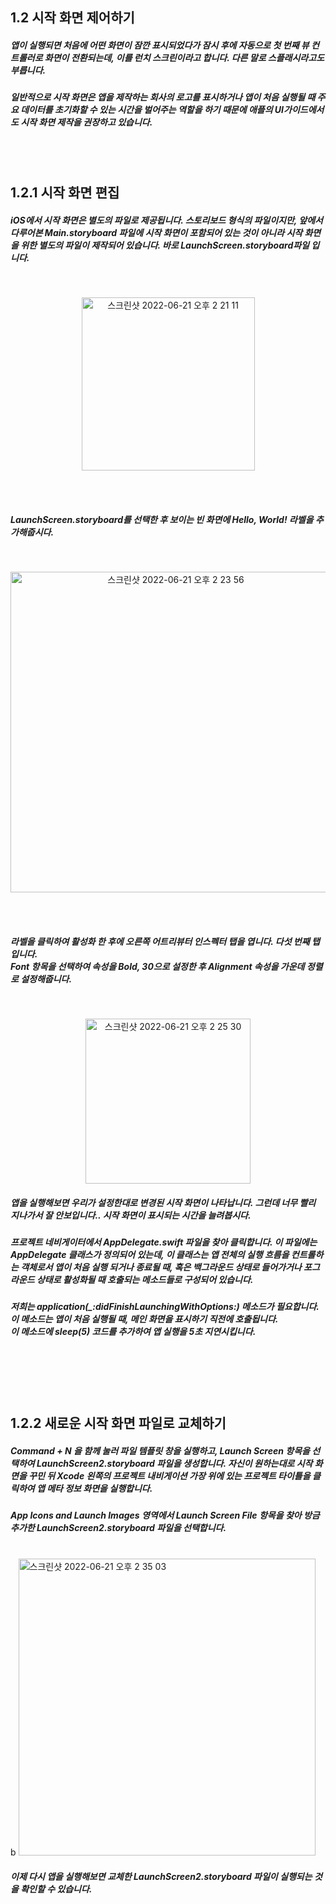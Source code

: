 ## 1.2 시작 화면 제어하기
##### 앱이 실행되면 처음에 어떤 화면이 잠깐 표시되었다가 잠시 후에 자동으로 첫 번째 뷰 컨트롤러로 화면이 전환되는데, 이를 런치 스크린이라고 합니다. 다른 말로 스플래시라고도 부릅니다.

##### 일반적으로 시작 화면은 앱을 제작하는 회사의 로고를 표시하거나 앱이 처음 실행될 때 주요 데이터를 초기화할 수 있는 시간을 벌어주는 역할을 하기 때문에 애플의 UI가이드에서도 시작 화면 제작을 권장하고 있습니다.


<br>
<br>

## 1.2.1 시작 화면 편집
##### iOS에서 시작 화면은 별도의 파일로 제공됩니다. 스토리보드 형식의 파일이지만, 앞에서 다루어본 Main.storyboard 파일에 시작 화면이 포함되어 있는 것이 아니라 시작 화면을 위한 별도의 파일이 제작되어 있습니다. 바로 LaunchScreen.storyboard파일 입니다.
<br>
<p align="center"> 
<img width="277" alt="스크린샷 2022-06-21 오후 2 21 11" src="https://user-images.githubusercontent.com/71479613/174721956-fceea4e9-db81-4a06-a785-3f23d6ff0c62.png">
</p>

<br>
<br>

##### LaunchScreen.storyboard를 선택한 후 보이는 빈 화면에 Hello, World! 라벨을 추가해줍시다.

<br>
<p align="center"> 
<img width="513" alt="스크린샷 2022-06-21 오후 2 23 56" src="https://user-images.githubusercontent.com/71479613/174722325-49a9b6e5-df38-4637-b9f5-ee6e98b533af.png">
</p>

<br>
<br>

##### 라벨을 클릭하여 활성화 한 후에 오른쪽 어트리뷰터 인스펙터 탭을 엽니다. 다섯 번째 탭입니다. <br> Font 항목을 선택하여 속성을 Bold, 30으로 설정한 후 Alignment 속성을 가운데 정렬로 설정해줍니다.

<br>
<p align="center"> 
<img width="264" alt="스크린샷 2022-06-21 오후 2 25 30" src="https://user-images.githubusercontent.com/71479613/174722545-47f034b5-0aaa-4d53-a4e0-77ce29a91792.png">
</p>

##### 앱을 실행해보면 우리가 설정한대로 변경된 시작 화면이 나타납니다. 그런데 너무 빨리 지나가서 잘 안보입니다.. 시작 화면이 표시되는 시간을 늘려봅시다.
##### 프로젝트 네비게이터에서 AppDelegate.swift 파일을 찾아 클릭합니다. 이 파일에는 AppDelegate 클래스가 정의되어 있는데, 이 클래스는 앱 전체의 실행 흐름을 컨트롤하는 객체로서 앱이 처음 실행 되거나 종료될 때, 혹은 백그라운드 상태로 들어가거나 포그라운드 상태로 활성화될 때 호출되는 메소드들로 구성되어 있습니다.
##### 저희는 application(_:didFinishLaunchingWithOptions:) 메소드가 필요합니다. 이 메소드는 앱이 처음 실행될 때, 메인 화면을 표시하기 직전에 호출됩니다.<br>이 메소드에 sleep(5) 코드를 추가하여 앱 실행을 5초 지연시킵니다.

<br> 
<br>
<br>
<br>

## 1.2.2 새로운 시작 화면 파일로 교체하기
##### Command + N 을 함께 눌러 파일 템플릿 창을 실행하고, Launch Screen 항목을 선택하여 LaunchScreen2.storyboard 파일을 생성합니다. 자신이 원하는대로 시작 화면을 꾸민 뒤 Xcode 왼쪽의 프로젝트 내비게이션 가장 위에 있는 프로젝트 타이틀을 클릭하여 앱 메타 정보 화면을 실행합니다.

##### App Icons and Launch Images 영역에서 Launch Screen File 항목을 찾아 방금 추가한 LaunchScreen2.storyboard 파일을 선택합니다.
<br>
b
<img width="475" alt="스크린샷 2022-06-21 오후 2 35 03" src="https://user-images.githubusercontent.com/71479613/174723730-4a8c281a-9ae0-4b7d-8ba6-198838043fa6.png">
</p>

##### 이제 다시 앱을 실행해보면 교체한 LaunchScreen2.storyboard 파일이 실행되는 것을 확인할 수 있습니다.